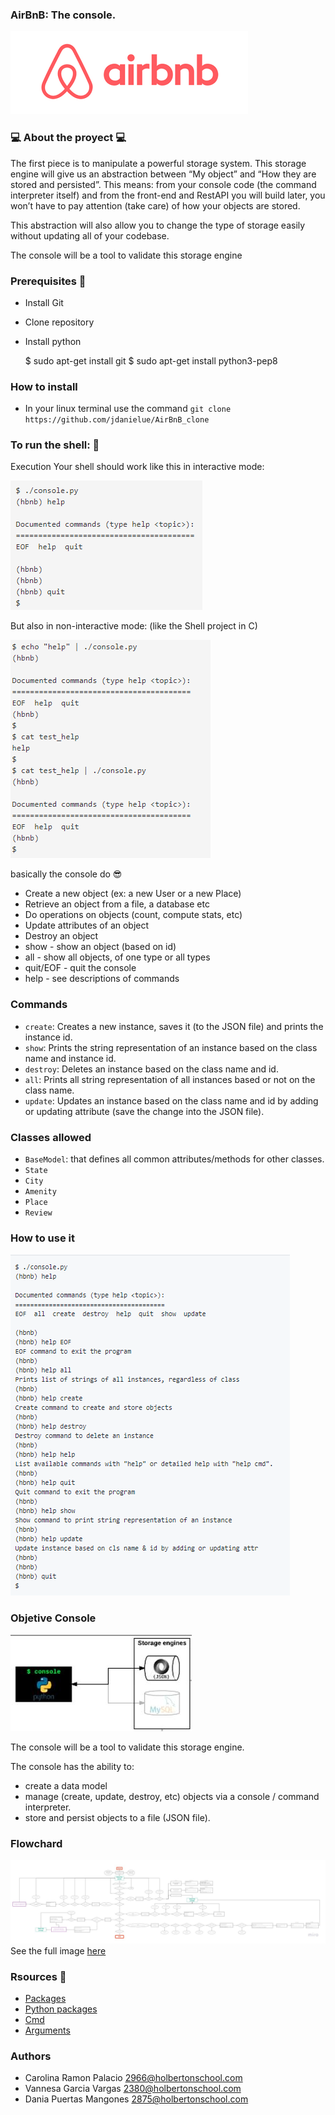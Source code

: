 ### AirBnB: The console.

![AirBnB](https://github.com/caramonp/AirBnB_clone/blob/main/images/images.png)

### :computer: About the proyect :computer:
The first piece is to manipulate a powerful storage system. This storage engine will give us an abstraction between “My object” and “How they are stored and persisted”. This means: from your console code (the command interpreter itself) and from the front-end and RestAPI you will build later, you won’t have to pay attention (take care) of how your objects are stored.

This abstraction will also allow you to change the type of storage easily without updating all of your codebase.

The console will be a tool to validate this storage engine

### Prerequisites :information_desk_person:
 - Install Git

 - Clone repository

 - Install python

    $ sudo apt-get install git
    $ sudo apt-get install python3-pep8

### How to install

- In your linux terminal use the command `git clone https://github.com/jdanielue/AirBnB_clone`

### To run the shell: :runner:

Execution
Your shell should work like this in interactive mode:

![$ ./console.py](https://github.com/caramonp/AirBnB_clone/blob/main/images/uso_consola.png)

But also in non-interactive mode: (like the Shell project in C)

![$ ./console.py](https://github.com/caramonp/AirBnB_clone/blob/main/images/modo_no_interactivo.png)

basically the console do :sunglasses:

- Create a new object (ex: a new User or a new Place)
- Retrieve an object from a file, a database etc
- Do operations on objects (count, compute stats, etc)
- Update attributes of an object
- Destroy an object
- show - show an object (based on id)
- all - show all objects, of one type or all types
- quit/EOF - quit the console
- help - see descriptions of commands

### Commands

- `create`: Creates a new instance, saves it (to the JSON file) and prints the instance id.
- `show`: Prints the string representation of an instance based on the class name and instance id.
- `destroy`:  Deletes an instance based on the class name and id.
- `all`: Prints all string representation of all instances based or not on the class name.
- `update`: Updates an instance based on the class name and id by adding or updating attribute (save the change into the JSON file).

### Classes allowed

- `BaseModel`: that defines all common attributes/methods for other classes.
- `State`
- `City`
- `Amenity`
- `Place`
- `Review`

### How to use it

![$ usos](https://github.com/caramonp/AirBnB_clone/blob/main/images/usos.png)


### Objetive Console
![Objetive Console](https://github.com/caramonp/AirBnB_clone/blob/main/images/objetive_console.JPG)


The console will be a tool to validate this storage engine.

The console has the ability to:
- create a data model
- manage (create, update, destroy, etc) objects via a console / command interpreter.
- store and persist objects to a file (JSON file).


### Flowchard

![Flowchard](https://github.com/caramonp/AirBnB_clone/blob/main/images/Airbnb_c14_flowchard.jpg)
See the full image [here](https://miro.com/app/board/o9J_l9Ohrcw=/?moveToWidget=3074457360852427129&cot=14)

### Rsources :closed_book:

- [Packages](https://docs.python.org/3.4/tutorial/modules.html#packages)
- [Python packages](https://intranet.hbtn.io/concepts/66)
- [Cmd](https://docs.python.org/3.4/library/cmd.html)
- [Arguments](https://www.digitalocean.com/community/tutorials/how-to-use-args-and-kwargs-in-python-3)

### Authors
- Carolina Ramon Palacio 2966@holbertonschool.com
- Vannesa Garcia Vargas 2380@holbertonschool.com
- Dania Puertas Mangones 2875@holbertonschool.com
